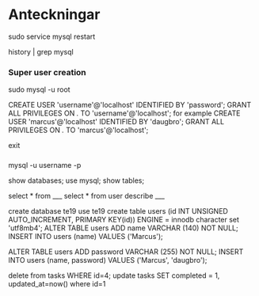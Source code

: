 # Anteckningar
sudo service mysql restart

history | grep mysql

### Super user creation
sudo mysql -u root


CREATE USER 'username'@'localhost' IDENTIFIED BY 'password';
GRANT ALL PRIVILEGES ON *.* TO 'username'@'localhost';
for example
CREATE USER 'marcus'@'localhost' IDENTIFIED BY 'daugbro';
GRANT ALL PRIVILEGES ON *.* TO 'marcus'@'localhost';

exit
###
mysql -u username -p

show databases;
use mysql;
show tables;

select * from ___
select * from user
describe ___

create database te19
use te19
create table users (id INT UNSIGNED AUTO_INCREMENT, PRIMARY KEY(id)) ENGINE = innodb character set 'utf8mb4';
ALTER TABLE users ADD name VARCHAR (140) NOT NULL;
INSERT INTO users (name) VALUES ('Marcus');

ALTER TABLE users ADD password VARCHAR (255) NOT NULL;
INSERT INTO users (name, password) VALUES ('Marcus', 'daugbro');

delete from tasks WHERE id=4;
update tasks SET completed = 1, updated_at=now() where id=1